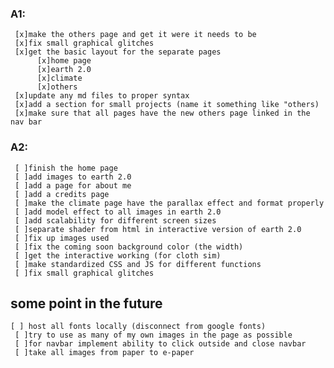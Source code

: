 ### A1:
     [x]make the others page and get it were it needs to be
     [x]fix small graphical glitches
     [x]get the basic layout for the separate pages
          [x]home page
          [x]earth 2.0
          [x]climate
          [x]others
     [x]update any md files to proper syntax
     [x]add a section for small projects (name it something like "others)
     [x]make sure that all pages have the new others page linked in the nav bar
     
### A2:
     [ ]finish the home page
     [ ]add images to earth 2.0
     [ ]add a page for about me
     [ ]add a credits page
     [ ]make the climate page have the parallax effect and format properly
     [ ]add model effect to all images in earth 2.0
     [ ]add scalability for different screen sizes
     [ ]separate shader from html in interactive version of earth 2.0
     [ ]fix up images used
     [ ]fix the coming soon background color (the width)
     [ ]get the interactive working (for cloth sim)
     [ ]make standardized CSS and JS for different functions 
     [ ]fix small graphical glitches

## some point in the future
	[ ] host all fonts locally (disconnect from google fonts)
     [ ]try to use as many of my own images in the page as possible
     [ ]for navbar implement ability to click outside and close navbar
     [ ]take all images from paper to e-paper
